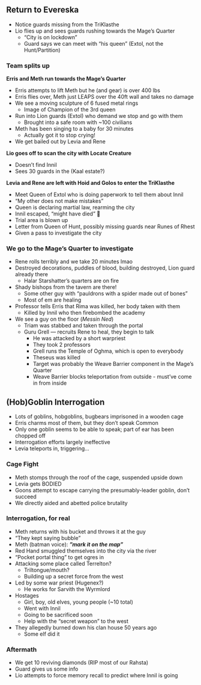 ## Return to Evereska

- Notice guards missing from the TriKlasthe
- Lio flies up and sees guards rushing towards the Mage’s Quarter
    - “City is on lockdown”
    - Guard says we can meet with “his queen” (Extol, not the Hunt/Partition)

### Team splits up

**Erris and Meth run towards the Mage’s Quarter**

- Erris attempts to lift Meth but he (and gear) is over 400 lbs
- Erris flies over, Meth just LEAPS over the 40ft wall and takes no damage
- We see a moving sculpture of 6 fused metal rings
    - Image of Champion of the 3rd queen
- Run into Lion guards (Extol) who demand we stop and go with them
    - Brought into a safe room with ~100 civilians
- Meth has been singing to a baby for 30 minutes
    - Actually got it to stop crying!
- We get bailed out by Levia and Rene

**Lio goes off to scan the city with Locate Creature**

- Doesn’t find Innil
- Sees 30 guards in the (Kaal estate?)

**Levia and Rene are left with Hoid and Golos to enter the TriKlasthe**

- Meet Queen of Extol who is doing paperwork to tell them about Innil
- “My other does not make mistakes”
- Queen is declaring martial law, rearming the city
- Innil escaped, “might have died” 🤔
- Trial area is blown up
- Letter from Queen of Hunt, possibly missing guards near Runes of Rhest
- Given a pass to investigate the city

### We go to the Mage’s Quarter to investigate

- Rene rolls terribly and we take 20 minutes lmao
- Destroyed decorations, puddles of blood, building destroyed, Lion guard already there
    - Halar Starshatter’s quarters are on fire
- Shady bishops from the tavern are there!
    - Some other guy with “pauldrons with a spider made out of bones”
    - Most of em are healing
- Professor tells Erris that Rima was killed, her body taken with them
    - Killed by Innil who then firebombed the academy
- We see a guy on the floor (_Messin Ned_)
    - Triam was stabbed and taken through the portal
    - Guru Grell — recruits Rene to heal, they begin to talk
        - He was attacked by a short warpriest
        - They took 2 professors
        - Grell runs the Temple of Oghma, which is open to everybody
        - Theseus was killed
        - Target was probably the Weave Barrier component in the Mage’s Quarter
        - Weave Barrier blocks teleportation from outside - must’ve come in from inside

## (Hob)Goblin Interrogation

- Lots of goblins, hobgoblins, bugbears imprisoned in a wooden cage
- Erris charms most of them, but they don’t speak Common
- Only one goblin seems to be able to speak; part of ear has been chopped off
- Interrogation efforts largely ineffective
- Levia teleports in, triggering...

### Cage Fight

- Meth stomps through the roof of the cage, suspended upside down
- Levia gets BODIED
- Goons attempt to escape carrying the presumably-leader goblin, don’t succeed
- We directly aided and abetted police brutality

### Interrogation, for real

- Meth returns with his bucket and throws it at the guy
- “They kept saying bubble”
- Meth (batman voice): _**”mark it on the map”**_
- Red Hand smuggled themselves into the city via the river
- “Pocket portal thing” to get ogres in
- Attacking some place called Terrelton?
    - Triltongue/mouth?
    - Building up a secret force from the west
- Led by some war priest (Hugenex?)
    - He works for Sarvith the Wyrmlord
- Hostages
    - Girl, boy, old elves, young people (~10 total)
    - Went with Innil
    - Going to be sacrificed soon
    - Help with the “secret weapon” to the west
- They allegedly burned down his clan house 50 years ago
    - Some elf did it

### Aftermath

- We get 10 reviving diamonds (RIP most of our Rahsta)
- Guard gives us some info
- Lio attempts to force memory recall to predict where Innil is going